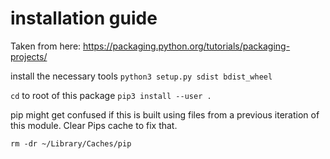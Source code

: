 #  installation guide


Taken from here:
https://packaging.python.org/tutorials/packaging-projects/

install the necessary tools
`python3 setup.py sdist bdist_wheel`



`cd` to root of this package
`pip3 install --user .`


pip might get confused if this is built using files from a previous iteration of this module. Clear Pips cache to fix that.

`rm -dr ~/Library/Caches/pip`

